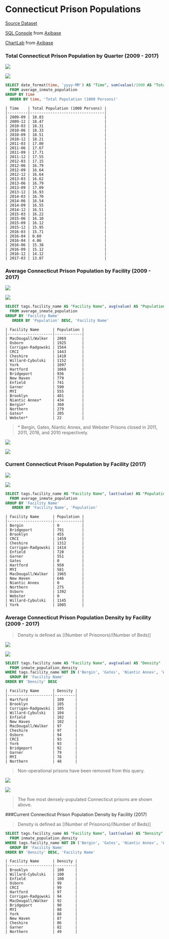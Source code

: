 Connecticut Prison Populations
===

[Source Dataset](https://github.com/axibase/open-data-catalog/blob/master/datasets/f8ar-pgu4.md)

[SQL Console](https://github.com/axibase/atsd/tree/master/sql) from [Axibase](https://axibase.com)

[ChartLab](https://apps.axibase.com/) from [Axibase](https://axibase.com)

### Total Connecticut Prison Population by Quarter (2009 - 2017)

![](Images/CTP2.2.png)

[![](../../DataShorts/CT_Prison/Images/button.png)](https://apps.axibase.com/chartlab/bff45f46/8/#fullscreen)

```sql
SELECT date_format(time, 'yyyy-MM') AS "Time", sum(value)/1000 AS "Total Population (1000 Persons)"
  FROM average_inmate_population
GROUP BY time
  ORDER BY time, 'Total Population (1000 Persons)'
```
 
```ls
| Time    | Total Population (1000 Persons) | 
|---------|---------------------------------| 
| 2009-09 | 18.83                           | 
| 2009-12 | 18.47                           | 
| 2010-03 | 18.31                           | 
| 2010-06 | 18.33                           | 
| 2010-09 | 18.51                           | 
| 2010-12 | 18.21                           | 
| 2011-03 | 17.80                           | 
| 2011-06 | 17.67                           | 
| 2011-09 | 17.71                           | 
| 2011-12 | 17.55                           | 
| 2012-03 | 17.15                           | 
| 2012-06 | 16.79                           | 
| 2012-09 | 16.64                           | 
| 2012-12 | 16.64                           | 
| 2013-03 | 16.62                           | 
| 2013-06 | 16.79                           | 
| 2013-09 | 17.09                           | 
| 2013-12 | 16.93                           | 
| 2014-03 | 16.70                           | 
| 2014-06 | 16.54                           | 
| 2014-09 | 16.55                           | 
| 2014-12 | 16.51                           | 
| 2015-03 | 16.22                           | 
| 2015-06 | 16.10                           | 
| 2015-09 | 16.12                           | 
| 2015-12 | 15.95                           | 
| 2016-03 | 15.71                           | 
| 2016-04 | 0.60                            | 
| 2016-04 | 4.06                            | 
| 2016-06 | 15.38                           | 
| 2016-09 | 15.12                           | 
| 2016-12 | 14.12                           | 
| 2017-03 | 13.87                           | 
```

### Average Connecticut Prison Population by Facility (2009 - 2017)

![](Images/CTP8.1.png)

[![](../../DataShorts/CT_Prison/Images/button.png)](https://apps.axibase.com/chartlab/bff45f46/3/#fullscreen)

```sql
SELECT tags.facility_name AS "Facility Name", avg(value) AS "Population"
  FROM average_inmate_population
GROUP BY 'Facility Name'
   ORDER BY 'Population' DESC, 'Facility Name'
```

```ls
| Facility Name      | Population | 
|--------------------|------------| 
| MacDougall/Walker  | 2069       | 
| Osborn             | 1925       | 
| Corrigan-Radgowski | 1564       | 
| CRCI               | 1443       | 
| Cheshire           | 1410       | 
| Willard-Cybulski   | 1152       | 
| York               | 1097       | 
| Hartford           | 1069       | 
| Bridgeport         | 936        | 
| New Haven          | 779        | 
| Enfield            | 741        | 
| Garner             | 590        | 
| MYI                | 555        | 
| Brooklyn           | 481        | 
| Niantic Annex*     | 434        | 
| Bergin*            | 360        | 
| Northern           | 279        | 
| Gates*             | 205        | 
| Webster*           | 22         | 
```

> \* Bergin, Gates, Niantic Annex, and Webster Prisons closed in 2011, 2011, 2016, and 2010
respectively.

![](Images/CTP1.1.png)

[![](../../DataShorts/CT_Prison/Images/button.png)](https://apps.axibase.com/chartlab/bff45f46/9/#fullscreen)

### Current Connecticut Prison Population by Facility (2017)

![](Images/CTP7.1.png)

[![](../../DataShorts/CT_Prison/Images/button.png)](https://apps.axibase.com/chartlab/bff45f46/10/#fullscreen)

```sql
SELECT tags.facility_name AS "Facility Name", last(value) AS "Population"
  FROM average_inmate_population
GROUP BY 'Facility Name'
   ORDER BY 'Facility Name', 'Population'
 ```

```ls
| Facility Name      | Population | 
|--------------------|------------| 
| Bergin             | 0          | 
| Bridgeport         | 791        | 
| Brooklyn           | 455        | 
| CRCI               | 1459       | 
| Cheshire           | 1312       | 
| Corrigan-Radgowski | 1414       | 
| Enfield            | 720        | 
| Garner             | 551        | 
| Gates              | 0          | 
| Hartford           | 950        | 
| MYI                | 581        | 
| MacDougall/Walker  | 1965       | 
| New Haven          | 646        | 
| Niantic Annex      | 0          | 
| Northern           | 275        | 
| Osborn             | 1392       | 
| Webster            | 0          | 
| Willard-Cybulski   | 1145       | 
| York               | 1005       | 
```

### Average Connecticut Prison Population Density by Facility (2009 - 2017)

> Density is defined as [(Number of Prisonors)/(Number of Beds)]

![](Images/CTP4.1.png)

[![](../../DataShorts/CT_Prison/Images/button.png)](https://apps.axibase.com/chartlab/bff45f46/11/#fullscreen)

```sql
SELECT tags.facility_name AS "Facility Name", avg(value) AS "Density"
  FROM inmate_population_density
WHERE tags.facility_name NOT IN ('Bergin', 'Gates', 'Niantic Annex', 'Webster')
  GROUP BY 'Facility Name'
ORDER BY 'Density' DESC
```

```ls
| Facility Name      | Density | 
|--------------------|---------| 
| Hartford           | 109     | 
| Brooklyn           | 105     | 
| Corrigan-Radgowski | 105     | 
| Willard-Cybulski   | 104     | 
| Enfield            | 102     | 
| New Haven          | 102     | 
| MacDougall/Walker  | 97      | 
| Cheshire           | 97      | 
| Osborn             | 94      | 
| CRCI               | 93      | 
| York               | 93      | 
| Bridgeport         | 92      | 
| Garner             | 79      | 
| MYI                | 78      | 
| Northern           | 48      | 
```

> Non-operational prisons have been removed from this query.

![](Images/CTP5.1.png)

[![](../../DataShorts/CT_Prison/Images/button.png)](https://apps.axibase.com/chartlab/bff45f46/12/#fullscreen)

> The five most densely-populated Connecticut prisons are shown above. 

###Current Connecticut Prison Population Density by Facility (2017)

> Density is defined as [(Number of Prisonors)/(Number of Beds)]

```sql
SELECT tags.facility_name AS "Facility Name", last(value) AS "Density"
  FROM inmate_population_density
WHERE tags.facility_name NOT IN ('Bergin', 'Gates', 'Niantic Annex', 'Webster')
  GROUP BY 'Facility Name'
ORDER BY 'Density' DESC, 'Facility Name'
```

```ls
| Facility Name      | Density | 
|--------------------|---------| 
| Brooklyn           | 100     | 
| Willard-Cybulski   | 100     | 
| Enfield            | 100     | 
| Osborn             | 99      | 
| CRCI               | 99      | 
| Hartford           | 97      | 
| Corrigan-Radgowski | 94      | 
| MacDougall/Walker  | 92      | 
| Bridgeport         | 90      | 
| MYI                | 88      | 
| York               | 88      | 
| New Haven          | 87      | 
| Cheshire           | 86      | 
| Garner             | 82      | 
| Northern           | 49      | 
```
